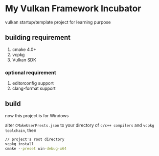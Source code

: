 # My Vulkan Framework Incubator

vulkan startup/template project for learning purpose

## building requirement

1. cmake 4.0+
1. vcpkg
1. Vulkan SDK

### optional requirement

1. editorconfig support
1. clang-format support

## build

now this project is for Windows

alter `CMakeUserPrests.json` to your directory of `c/c++ compilers` and `vcpkg toolchain`, then

```cmd
// project's root directory
vcpkg install
cmake --preset win-debug-x64
```
